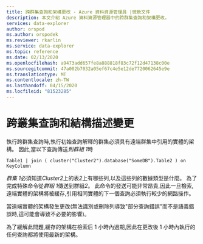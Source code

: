 ```yaml
---
title: 跨群集查詢和架構更改 - Azure 資料資源管理員 |微軟文件
description: 本文介紹 Azure 資料資源管理器中的跨群集查詢和架構更改。
services: data-explorer
author: orspod
ms.author: orspodek
ms.reviewer: rkarlin
ms.service: data-explorer
ms.topic: reference
ms.date: 02/13/2020
ms.openlocfilehash: a9473add657fe8a888818f83c72f12d47138c00e
ms.sourcegitcommit: 47a002b7032a05ef67c4e5e12de7720062645e9e
ms.translationtype: MT
ms.contentlocale: zh-TW
ms.lasthandoff: 04/15/2020
ms.locfileid: "81523285"
---
```

# <a name="cross-cluster-queries-and-schema-changes"></a>跨叢集查詢和結構描述變更 

執行跨群集查詢時,執行初始查詢解釋的群集必須具有遠端群集中引用的實體的架構。
因此,當以下查詢傳送*到群組 1*時

```kusto
Table1 | join ( cluster("Cluster2").database("SomeDB").Table2 ) on KeyColumn
``` 

*群集 1*必須知道*Cluster2*上的表*2*上有哪些列,以及這些列的數據類型是什麼。 為了完成特殊命令從*群組 1*傳送到群組*2*。
此命令的發送可能非常昂貴,因此一旦檢索,遠端實體的架構將被緩存,引用相同實體的下一個查詢必須執行較少的網路操作。

當遠端實體的架構發生更改(無法識別或刪除列導致"部分查詢錯誤"而不是語義錯誤時,這可能會導致不必要的影響)。

為了緩解此問題,緩存的架構在檢索后 1 小時內過期,因此在更改後 1 小時內執行的任何查詢都將使用最新的架構。